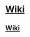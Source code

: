 # [Wiki](https://github.com/maciejjankowski/2019/wiki)
## [Wiki](https://github.com/maciejjankowski/2018/wiki)
